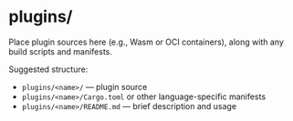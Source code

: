 # plugins/

Place plugin sources here (e.g., Wasm or OCI containers), along with any build scripts and manifests.

Suggested structure:
- `plugins/<name>/` — plugin source
- `plugins/<name>/Cargo.toml` or other language-specific manifests
- `plugins/<name>/README.md` — brief description and usage

